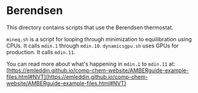 # Berendsen
This directory contains scripts that use the Berendsen thermostat.

`mineq.sh` is a script for looping through minimization to equilibration using
CPUs. It calls `mdin.1` through `mdin.10`.
`dynamicsgpu.sh` uses GPUs for production. It calls `mdin.11`.

You can read more about what's happening in `mdin.1` to `mdin.11` at:
[https://emleddin.github.io/comp-chem-website/AMBERguide-example-files.html#NVT](https://emleddin.github.io/comp-chem-website/AMBERguide-example-files.html#NVT)

